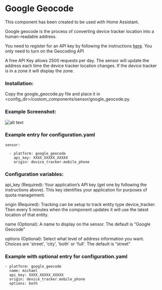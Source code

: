 # Google Geocode

This component has been created to be used with Home Assistant.

Google geocode is the process of converting device tracker location into a human-readable address.

You need to register for an API key by following the instructions [here](https://github.com/googlemaps/google-maps-services-python#api-keys). You only need to turn on the Geocoding API

A free API Key allows 2500 requests per day. The sensor will update the address each time the device tracker location changes. If the device tracker is in a zone it will display the zone.

### Installation:

Copy the google_geocode.py file and place it in <config_dir>/custom_components/sensor/google_geocode.py.

### Example Screenshot:
![alt text](https://github.com/michaelmcarthur/GoogleGeocode-HASS/blob/master/Google_Geocode_Screenshot.png "Screenshot")

### Example entry for configuration.yaml
```
sensor:

  - platform: google_geocode
    api_key: XXXX_XXXXX_XXXXX
    origin: device_tracker.mobile_phone
```
### Configuration variables:

api_key (Required): Your application’s API key (get one by following the instructions above). This key identifies your application for purposes of quota management.

origin (Required): Tracking can be setup to track entity type device_tracker. Then every 5 minutes when the component updates it will use the latest location of that entity.

name (Optional): A name to display on the sensor. The default is “Google Geocode"

options (Optional): Select what level of address information you want. Choices are 'street', 'city', 'both' or 'full'. The default is “street"

### Example with optional entry for configuration.yaml
```
- platform: google_geocode
  name: michael
  api_key: XXXX_XXXXX_XXXXX
  origin: device_tracker.mobile_phone
  options: both
```
